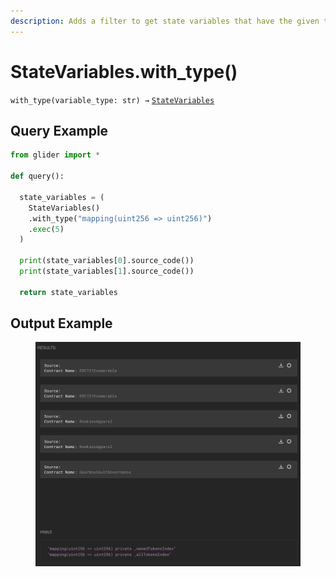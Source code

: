 ```yaml
---
description: Adds a filter to get state variables that have the given type.
---
```


# StateVariables.with\_type()

`with_type(variable_type: str) →` [`StateVariables`](../)

## Query Example

```python
from glider import *

def query():

  state_variables = (
    StateVariables()
    .with_type("mapping(uint256 => uint256)")
    .exec(5)
  )

  print(state_variables[0].source_code())
  print(state_variables[1].source_code())

  return state_variables
```

## Output Example

<figure><img src="../../../../.gitbook/assets/image (6) (1) (1) (1) (1) (1) (1) (1).png" alt=""><figcaption></figcaption></figure>
